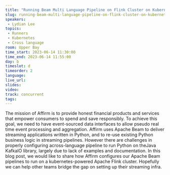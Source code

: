 ```yaml
---
title: "Running Beam Multi Language Pipeline on Flink Cluster on Kubernetes"
slug: running-beam-multi-language-pipeline-on-flink-cluster-on-kubernetes
speakers:
 - Lydian Lee
topics:
 - Runners
 - Kubernetes
 - Cross language
room: Upper Bay
time_start: 2023-06-14 11:30:00
time_end: 2023-06-14 11:55:00
day: b
timeslot: d
timeorder: 2
language: 
live_url: 
slides: 
video: 
track: concurrent
tags:
---
```


The mission of Affirm is to provide honest financial products and services that empower consumers to spend and save responsibly. To achieve this goal, we need to have event-sourced data interfaces to allow pseudo real time event processing and aggregation. Affirm uses Apache Beam to deliver streaming applications written in Python, and to re-use existing Python business logic in streaming pipelines. However there are challenges in properly configuring across-language pipeline to run Python on theJava KafkaIO library, largely due to lack of examples and documentation. In this blog post, we would like to share how Affirm configures our Apache Beam pipelines to run on a kubernetes-powered Apache Flink cluster. Hopefully we can help other teams bridge the gap on setting up their streaming infra.
